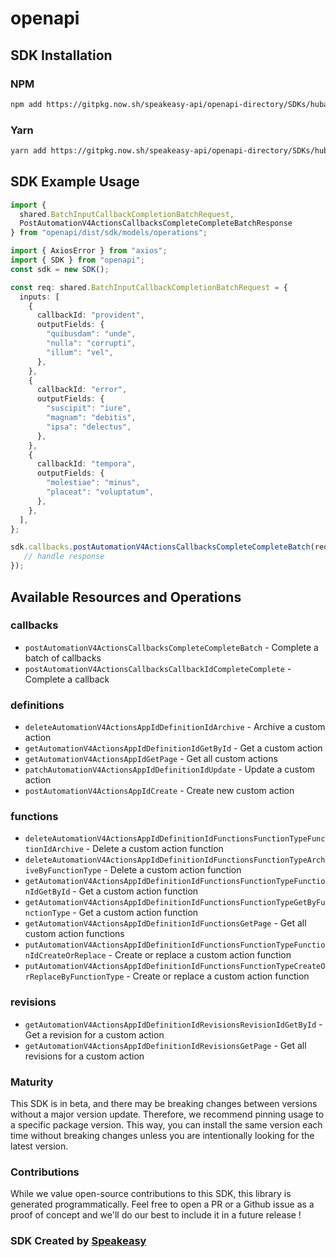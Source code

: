 # openapi

<!-- Start SDK Installation -->
## SDK Installation

### NPM

```bash
npm add https://gitpkg.now.sh/speakeasy-api/openapi-directory/SDKs/hubapi.com/automation/v4/typescript
```

### Yarn

```bash
yarn add https://gitpkg.now.sh/speakeasy-api/openapi-directory/SDKs/hubapi.com/automation/v4/typescript
```
<!-- End SDK Installation -->

## SDK Example Usage
<!-- Start SDK Example Usage -->
```typescript
import {
  shared.BatchInputCallbackCompletionBatchRequest,
  PostAutomationV4ActionsCallbacksCompleteCompleteBatchResponse
} from "openapi/dist/sdk/models/operations";

import { AxiosError } from "axios";
import { SDK } from "openapi";
const sdk = new SDK();

const req: shared.BatchInputCallbackCompletionBatchRequest = {
  inputs: [
    {
      callbackId: "provident",
      outputFields: {
        "quibusdam": "unde",
        "nulla": "corrupti",
        "illum": "vel",
      },
    },
    {
      callbackId: "error",
      outputFields: {
        "suscipit": "iure",
        "magnam": "debitis",
        "ipsa": "delectus",
      },
    },
    {
      callbackId: "tempora",
      outputFields: {
        "molestiae": "minus",
        "placeat": "voluptatum",
      },
    },
  ],
};

sdk.callbacks.postAutomationV4ActionsCallbacksCompleteCompleteBatch(req).then((res: PostAutomationV4ActionsCallbacksCompleteCompleteBatchResponse | AxiosError) => {
   // handle response
});
```
<!-- End SDK Example Usage -->

<!-- Start SDK Available Operations -->
## Available Resources and Operations


### callbacks

* `postAutomationV4ActionsCallbacksCompleteCompleteBatch` - Complete a batch of callbacks
* `postAutomationV4ActionsCallbacksCallbackIdCompleteComplete` - Complete a callback

### definitions

* `deleteAutomationV4ActionsAppIdDefinitionIdArchive` - Archive a custom action
* `getAutomationV4ActionsAppIdDefinitionIdGetById` - Get a custom action
* `getAutomationV4ActionsAppIdGetPage` - Get all custom actions
* `patchAutomationV4ActionsAppIdDefinitionIdUpdate` - Update a custom action
* `postAutomationV4ActionsAppIdCreate` - Create new custom action

### functions

* `deleteAutomationV4ActionsAppIdDefinitionIdFunctionsFunctionTypeFunctionIdArchive` - Delete a custom action function
* `deleteAutomationV4ActionsAppIdDefinitionIdFunctionsFunctionTypeArchiveByFunctionType` - Delete a custom action function
* `getAutomationV4ActionsAppIdDefinitionIdFunctionsFunctionTypeFunctionIdGetById` - Get a custom action function
* `getAutomationV4ActionsAppIdDefinitionIdFunctionsFunctionTypeGetByFunctionType` - Get a custom action function
* `getAutomationV4ActionsAppIdDefinitionIdFunctionsGetPage` - Get all custom action functions
* `putAutomationV4ActionsAppIdDefinitionIdFunctionsFunctionTypeFunctionIdCreateOrReplace` - Create or replace a custom action function
* `putAutomationV4ActionsAppIdDefinitionIdFunctionsFunctionTypeCreateOrReplaceByFunctionType` - Create or replace a custom action function

### revisions

* `getAutomationV4ActionsAppIdDefinitionIdRevisionsRevisionIdGetById` - Get a revision for a custom action
* `getAutomationV4ActionsAppIdDefinitionIdRevisionsGetPage` - Get all revisions for a custom action
<!-- End SDK Available Operations -->

### Maturity

This SDK is in beta, and there may be breaking changes between versions without a major version update. Therefore, we recommend pinning usage
to a specific package version. This way, you can install the same version each time without breaking changes unless you are intentionally
looking for the latest version.

### Contributions

While we value open-source contributions to this SDK, this library is generated programmatically.
Feel free to open a PR or a Github issue as a proof of concept and we'll do our best to include it in a future release !

### SDK Created by [Speakeasy](https://docs.speakeasyapi.dev/docs/using-speakeasy/client-sdks)

